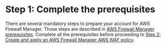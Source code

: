 # Step 1: Complete the prerequisites<a name="complete-prereq"></a>

There are several mandatory steps to prepare your account for AWS Firewall Manager\. Those steps are described in [AWS Firewall Manager prerequisites](fms-prereq.md)\. Complete all the prerequisites before proceeding to [Step 2: Create and apply an AWS Firewall Manager AWS WAF policy](get-started-fms-create-security-policy.md)\.